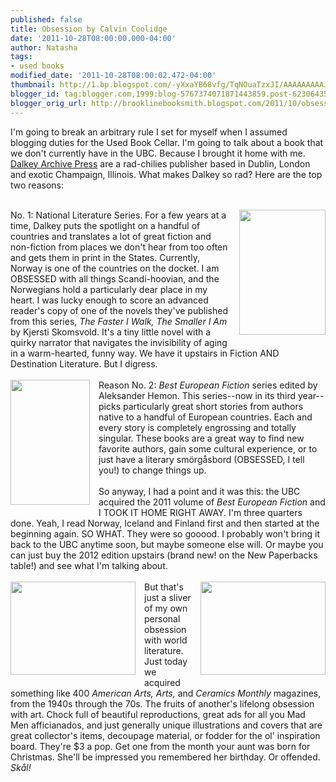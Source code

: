 ```yaml
---
published: false
title: Obsession by Calvin Coolidge
date: '2011-10-28T08:00:00.000-04:00'
author: Natasha
tags:
- used books
modified_date: '2011-10-28T08:00:02.472-04:00'
thumbnail: http://1.bp.blogspot.com/-yXxaYB68vfg/TqNOuaTzxJI/AAAAAAAAAJs/vo44hi75H9c/s72-c/faster.gif
blogger_id: tag:blogger.com,1999:blog-5767374071871443859.post-6230643538340067027
blogger_orig_url: http://brooklinebooksmith.blogspot.com/2011/10/obsession-by-calvin-coolidge.html
---
```


I'm going to break an arbitrary rule I set for myself when I assumed blogging duties for the Used Book Cellar. I'm going to talk about a book that we don't currently have in the UBC. Because I brought it home with me. <a href="http://www.dalkeyarchive.com/">Dalkey Archive Press</a>&nbsp;are a rad-chilies publisher based in Dublin, London and exotic Champaign, Illinois. What makes Dalkey so rad? Here are the top two reasons:<br /><br /><div class="separator" style="clear: both; text-align: center;"><a href="http://1.bp.blogspot.com/-yXxaYB68vfg/TqNOuaTzxJI/AAAAAAAAAJs/vo44hi75H9c/s1600/faster.gif" imageanchor="1" style="clear: right; cssfloat: right; float: right; margin-bottom: 1em; margin-left: 1em;"><img border="0" height="200" rda="true" src="http://1.bp.blogspot.com/-yXxaYB68vfg/TqNOuaTzxJI/AAAAAAAAAJs/vo44hi75H9c/s200/faster.gif" width="138" /></a></div>No. 1: National Literature Series. For a few years at a time, Dalkey puts the spotlight on a handful of countries and translates a lot of great fiction and non-fiction&nbsp;from places we don't hear from too often and gets them in print in the States. Currently, Norway is one of the countries on&nbsp;the docket. I am OBSESSED with all things Scandi-hoovian, and the Norwegians hold a particularly dear place in my heart. I was lucky enough to score an advanced reader's copy of one of the novels they've published from this series, <em>The Faster I Walk, The Smaller I Am </em>by Kjersti Skomsvold. It's a tiny little novel with a quirky narrator that navigates the invisibility of aging in a warm-hearted, funny way. We have it upstairs in Fiction AND Destination Literature. But I digress.<br /><br /><div style="border-bottom: medium none; border-left: medium none; border-right: medium none; border-top: medium none;"><a href="http://4.bp.blogspot.com/-fbNijp10DM4/TqNO1HiwYnI/AAAAAAAAAJ0/8vWmujsq5-c/s1600/euro2012.gif" imageanchor="1" style="clear: left; cssfloat: left; float: left; margin-bottom: 1em; margin-right: 1em;"><img border="0" height="200" rda="true" src="http://4.bp.blogspot.com/-fbNijp10DM4/TqNO1HiwYnI/AAAAAAAAAJ0/8vWmujsq5-c/s200/euro2012.gif" width="127" /></a>Reason No. 2: <em>Best European Fiction</em> series edited by Aleksander Hemon. This series--now in its third year--picks particularly great short stories from authors native to a handful of European countries. Each and every story is&nbsp;completely engrossing and totally singular.&nbsp;These books are a great way to find new favorite authors, gain some cultural experience, or to just have a literary&nbsp;smörgåsbord (OBSESSED, I tell you!) to change things up.</div><div style="border-bottom: medium none; border-left: medium none; border-right: medium none; border-top: medium none;"><br /></div>So anyway, I had a point and it was this: the UBC acquired the 2011 volume of <em>Best European Fiction</em> and I TOOK IT HOME RIGHT AWAY. I'm three quarters done. Yeah, I read Norway, Iceland and Finland first and then started at the beginning again. SO WHAT. They were so gooood. I probably won't bring it back to the UBC anytime soon, but maybe someone else will. Or maybe you can just buy the 2012 edition upstairs (brand new! on the&nbsp;New Paperbacks table!) and see what I'm talking about.<br /><div style="border-bottom: medium none; border-left: medium none; border-right: medium none; border-top: medium none;"><br /></div><div style="border-bottom: medium none; border-left: medium none; border-right: medium none; border-top: medium none;"><a href="http://1.bp.blogspot.com/-qwz2hIkY0Eg/TqNPcu_TMFI/AAAAAAAAAJ8/2ZT9PRlY7WM/s1600/americanartist.jpg" imageanchor="1" style="clear: left; cssfloat: left; float: left; margin-bottom: 1em; margin-right: 1em;"><img border="0" height="149" rda="true" src="http://1.bp.blogspot.com/-qwz2hIkY0Eg/TqNPcu_TMFI/AAAAAAAAAJ8/2ZT9PRlY7WM/s200/americanartist.jpg" width="200" /></a><a href="http://4.bp.blogspot.com/-OOW95dlA6so/TqNPeOlefJI/AAAAAAAAAKE/JYuRqoRXkr4/s1600/americanartist2.jpg" imageanchor="1" style="clear: right; cssfloat: right; float: right; margin-bottom: 1em; margin-left: 1em;"><img border="0" height="149" rda="true" src="http://4.bp.blogspot.com/-OOW95dlA6so/TqNPeOlefJI/AAAAAAAAAKE/JYuRqoRXkr4/s200/americanartist2.jpg" width="200" /></a>But that's just a sliver of my own personal obsession with world literature. Just today we acquired something like 400 <em>American Arts, Arts,&nbsp;</em>and<em> Ceramics Monthly</em>&nbsp;magazines, from the 1940s through the 70s. The fruits of another's lifelong obsession with art. Chock full of beautiful reproductions, great ads for all you Mad Men afficianados, and just generally unique illustrations and covers that are great collector's items, decoupage material, or fodder for the ol' inspiration board. They're $3 a pop. Get one from the month your aunt was born for Christmas. She'll be impressed you remembered her birthday. Or offended. <em>Skål!</em></div>